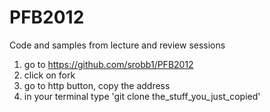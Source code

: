 PFB2012
=======

Code and samples from lecture and review sessions

1. go to https://github.com/srobb1/PFB2012
2. click on fork
3. go to http button, copy the address
4. in your terminal type 'git clone the_stuff_you_just_copied'

